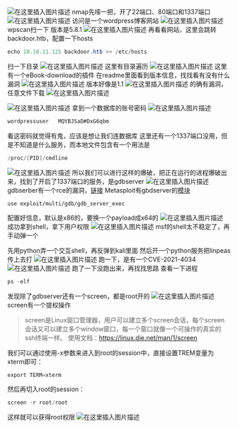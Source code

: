 ![在这里插入图片描述](https://img-blog.csdnimg.cn/759324f6923c4fef80105afde7be9248.png?x-oss-process=image/watermark,type_d3F5LXplbmhlaQ,shadow_50,text_Q1NETiBAaHVhbWFuZ2dn,size_20,color_FFFFFF,t_70,g_se,x_16)
nmap先嗦一把，开了22端口、80端口和1337端口
![在这里插入图片描述](https://img-blog.csdnimg.cn/b9ce20be701d418eba79ec56978f04d5.png?x-oss-process=image/watermark,type_d3F5LXplbmhlaQ,shadow_50,text_Q1NETiBAaHVhbWFuZ2dn,size_17,color_FFFFFF,t_70,g_se,x_16)
访问是一个wordpress博客网站
![在这里插入图片描述](https://img-blog.csdnimg.cn/1821369c8b2f45f79cda3b2205200307.png?x-oss-process=image/watermark,type_d3F5LXplbmhlaQ,shadow_50,text_Q1NETiBAaHVhbWFuZ2dn,size_20,color_FFFFFF,t_70,g_se,x_16)
wpscan扫一下
版本是5.8.1
![在这里插入图片描述](https://img-blog.csdnimg.cn/c1881c36d63042c7b73bcb22fc651d5d.png)
再看看网站，这里会跳转backdoor.htb，配置一下hosts

```java
echo 10.10.11.125 backdoor.htb >> /etc/hosts
```

扫一下目录
![在这里插入图片描述](https://img-blog.csdnimg.cn/83fda3980fa2479ca8dd050aae98ef3e.png?x-oss-process=image/watermark,type_d3F5LXplbmhlaQ,shadow_50,text_Q1NETiBAaHVhbWFuZ2dn,size_17,color_FFFFFF,t_70,g_se,x_16)
这里有目录遍历
![在这里插入图片描述](https://img-blog.csdnimg.cn/a0bcae203f844179b70d9ccd4f4958c8.png?x-oss-process=image/watermark,type_d3F5LXplbmhlaQ,shadow_50,text_Q1NETiBAaHVhbWFuZ2dn,size_20,color_FFFFFF,t_70,g_se,x_16)
这里有一个eBook-download的插件
在readme里面看到版本信息，找找看有没有什么漏洞
![在这里插入图片描述](https://img-blog.csdnimg.cn/f9414b36f87447ffb86722c3e35a670d.png?x-oss-process=image/watermark,type_d3F5LXplbmhlaQ,shadow_50,text_Q1NETiBAaHVhbWFuZ2dn,size_19,color_FFFFFF,t_70,g_se,x_16)
版本好像是1.1
![在这里插入图片描述](https://img-blog.csdnimg.cn/a1ecbe9606c14c0dacbb9dbd01a74fd3.png)
的确有漏洞，任意文件下载
![在这里插入图片描述](https://img-blog.csdnimg.cn/9432d7b9a59d4e828b11a26b61c710a6.png?x-oss-process=image/watermark,type_d3F5LXplbmhlaQ,shadow_50,text_Q1NETiBAaHVhbWFuZ2dn,size_20,color_FFFFFF,t_70,g_se,x_16)

![在这里插入图片描述](https://img-blog.csdnimg.cn/5751d4d8812747a99e3cf7f8cc77f14f.png?x-oss-process=image/watermark,type_d3F5LXplbmhlaQ,shadow_50,text_Q1NETiBAaHVhbWFuZ2dn,size_20,color_FFFFFF,t_70,g_se,x_16)
拿到一个数据库的账号密码
![在这里插入图片描述](https://img-blog.csdnimg.cn/2c9db0b24e86449eb62f2e66528fb0d6.png)

```java
wordpressuser   MQYBJSaD#DxG6qbm
```
看这密码就觉得有鬼，应该是想让我们连数据库
这里还有一个1337端口没用，但是不知道是什么服务，而本地文件包含有一个用法是

```java
/proc/[PID]/cmdline
```
![在这里插入图片描述](https://img-blog.csdnimg.cn/96b300b906ed40bd91ba929933d96c2c.png?x-oss-process=image/watermark,type_d3F5LXplbmhlaQ,shadow_50,text_Q1NETiBAaHVhbWFuZ2dn,size_20,color_FFFFFF,t_70,g_se,x_16)
所以我们可以进行这样的爆破，把正在运行的进程爆破出来，找到了开启了1337端口的服务，是gdbserver
![在这里插入图片描述](https://img-blog.csdnimg.cn/3c921477ae254bed890178a59c6e5050.png)
gdbserber有一个rce的漏洞，[链接](https://www.exploit-db.com/exploits/50539)
Metasploit有gbdserver的[模块](https://www.rapid7.com/db/modules/exploit/multi/gdb/gdb_server_exec/)

```
use exploit/multi/gdb/gdb_server_exec
```
配置好信息，默认是x86的，要换一个payload成x64的
![在这里插入图片描述](https://img-blog.csdnimg.cn/427041973223484cbb568127af8b97aa.png?x-oss-process=image/watermark,type_d3F5LXplbmhlaQ,shadow_50,text_Q1NETiBAaHVhbWFuZ2dn,size_20,color_FFFFFF,t_70,g_se,x_16)
成功拿到shell，拿下用户权限
![在这里插入图片描述](https://img-blog.csdnimg.cn/8a0fba5dda0c4023b60f516d35a5fb30.png?x-oss-process=image/watermark,type_d3F5LXplbmhlaQ,shadow_50,text_Q1NETiBAaHVhbWFuZ2dn,size_20,color_FFFFFF,t_70,g_se,x_16)
msf的shell太不稳定了，再手动弹一个

先用python弄一个交互shell，再反弹到kali里面
然后开一个python服务把linpeas传上去打
![在这里插入图片描述](https://img-blog.csdnimg.cn/90040e39e20c4b02b5be82e8f767a260.png?x-oss-process=image/watermark,type_d3F5LXplbmhlaQ,shadow_50,text_Q1NETiBAaHVhbWFuZ2dn,size_20,color_FFFFFF,t_70,g_se,x_16)
跑一下，是有一个CVE-2021-4034
![在这里插入图片描述](https://img-blog.csdnimg.cn/4ef356b5c88a45ac9d31cd04a2be22b0.png)
跑了一下没跑出来，再找找思路
查看一下进程
```java
ps -elf
```
发现除了gdbserver还有一个screen，都是root开的
![在这里插入图片描述](https://img-blog.csdnimg.cn/094649cc7bf14508b4bc8bffa632ee0e.png?x-oss-process=image/watermark,type_d3F5LXplbmhlaQ,shadow_50,text_Q1NETiBAaHVhbWFuZ2dn,size_20,color_FFFFFF,t_70,g_se,x_16)
screen有一个提权操作
>screen是Linux窗口管理器，用户可以建立多个screen会话，每个screen会话又可以建立多个window窗口，每一个窗口就像一个可操作的真实的ssh终端一样。
>使用文档：https://linux.die.net/man/1/screen

我们可以通过使用-x参数来进入到root的session中，直接设置TREM变量为xterm即可：

```java
export TERM=xterm
```

然后再切入root的session：

```java
screen -r root/root
```

这样就可以获得root权限
![在这里插入图片描述](https://img-blog.csdnimg.cn/136269ea0fcd4822b208d003c317c7e2.png)